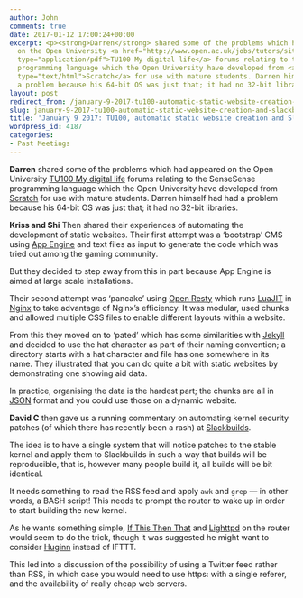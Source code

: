 ```yaml
---
author: John
comments: true
date: 2017-01-12 17:00:24+00:00
excerpt: <p><strong>Darren</strong> shared some of the problems which had appeared
  on the Open University <a href="http://www.open.ac.uk/jobs/tutors/sites/www.open.ac.uk.jobs.tutors/files/files/ecms/faculty-mathematics-computing-and-technology/specifications/TU100.pdf"
  type="application/pdf">TU100 My digital life</a> forums relating to the SenseSense
  programming language which the Open University have developed from <a href="https://scratch.mit.edu/"
  type="text/html">Scratch</a> for use with mature students. Darren himself had had
  a problem because his 64-bit OS was just that; it had no 32-bit libraries.</p>
layout: post
redirect_from: /january-9-2017-tu100-automatic-static-website-creation-and-slackbuilds
slug: january-9-2017-tu100-automatic-static-website-creation-and-slackbuilds
title: 'January 9 2017: TU100, automatic static website creation and Slackbuilds'
wordpress_id: 4187
categories:
- Past Meetings
---
```


**Darren** shared some of the problems which had appeared on the Open University [TU100 My digital life](http://www.open.ac.uk/jobs/tutors/sites/www.open.ac.uk.jobs.tutors/files/files/ecms/faculty-mathematics-computing-and-technology/specifications/TU100.pdf) forums relating to the SenseSense programming language which the Open University have developed from [Scratch](https://scratch.mit.edu/) for use with mature students. Darren himself had had a problem because his 64-bit OS was just that; it had no 32-bit libraries.




**Kriss and Shi** Then shared their experiences of automating the development of static websites. Their first attempt was a ‘bootstrap’ CMS using [App Engine](https://cloud.google.com/appengine/?utm_source=google&utm_medium=cpc&utm_campaign=2017-q1-cloud-emea-gcp-skws-freetrial&gclid=CNyyo4WnutECFWIq0wodLZUGtw) and text files as input to generate the code which was tried out among the gaming community.




But they decided to step away from this in part because App Engine is aimed at large scale installations.




Their second attempt was ‘pancake’ using [Open Resty](https://openresty.org/en/) which runs [LuaJIT](http://luajit.org/) in [Nginx](https://www.nginx.com/) to take advantage of Nginx’s efficiency. It was modular, used chunks and allowed multiple CSS files to enable different layouts within a website.




From this they moved on to ‘pated’ which has some similarities with [Jekyll](http://jekyllrb.com/) and decided to use the hat character as part of their naming convention; a directory starts with a hat character and file has one somewhere in its name. They illustrated that you can do quite a bit with static websites by demonstrating one showing aid data.




In practice, organising the data is the hardest part; the chunks are all in [JSON](http://json.org/) format and you could use those on a dynamic website.




**David C** then gave us a running commentary on automating kernel security patches (of which there has recently been a rash) at [Slackbuilds](https://slackbuilds.org/).




The idea is to have a single system that will notice patches to the stable kernel and apply them to Slackbuilds in such a way that builds will be reproducible, that is, however many people build it, all builds will be bit identical.




It needs something to read the RSS feed and apply `awk` and `grep` — in other words, a BASH script! This needs to prompt the router to wake up in order to start building the new kernel.




As he wants something simple, [If This Then That](https://ifttt.com/) and [Lighttpd](https://www.lighttpd.net/) on the router would seem to do the trick, though it was suggested he might want to consider [Huginn](https://github.com/cantino/huginn/wiki) instead of IFTTT.




This led into a discussion of the possibility of using a Twitter feed rather than RSS, in which case you would need to use https: with a single referer, and the availability of really cheap web servers.
